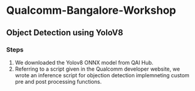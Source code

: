 # Qualcomm-Bangalore-Workshop

## Object Detection using YoloV8

### Steps
1. We downloaded the Yolov8 ONNX model from QAI Hub.
2. Referring to a script given in the Qualcomm developer website, we wrote an inference script for objection detection implemneting custom pre and post processing functions.

